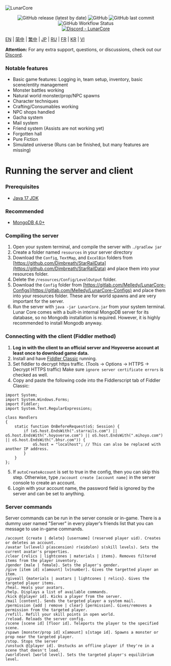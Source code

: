 ![LunarCore](https://socialify.git.ci/Melledy/LunarCore/image?description=1&descriptionEditable=A%20game%20server%20reimplementation%20for%20version%202.2.0%20of%20a%20certain%20turn-based%20anime%20game%20for%20educational%20purposes.%20&font=Inter&forks=1&issues=1&language=1&name=1&owner=1&pulls=1&stargazers=1&theme=Light)
<div align="center"><img alt="GitHub release (latest by date)" src="https://img.shields.io/github/v/release/Melledy/LunarCore?logo=java&style=for-the-badge"> <img alt="GitHub" src="https://img.shields.io/github/license/Melledy/LunarCore?style=for-the-badge"> <img alt="GitHub last commit" src="https://img.shields.io/github/last-commit/Melledy/LunarCore?style=for-the-badge"> <img alt="GitHub Workflow Status" src="https://img.shields.io/github/actions/workflow/status/Melledy/LunarCore/build.yml?branch=development&logo=github&style=for-the-badge"></div>

<div align="center"><a href="https://discord.gg/cfPKJ6N5hw"><img alt="Discord - LunarCore" src="https://img.shields.io/discord/1163718404067303444?label=Discord&logo=discord&style=for-the-badge"></a></div>

[EN](README.md) | [简中](docs/README_zh-CN.md) | [繁中](docs/README_zh-TW.md) | [JP](docs/README_ja-JP.md) | [RU](docs/README_ru-RU.md) | [FR](docs/README_fr-FR.md) | [KR](docs/README_ko-KR.md) | [VI](docs/README_vi-VI.md)

**Attention:** For any extra support, questions, or discussions, check out our [Discord](https://discord.gg/cfPKJ6N5hw).

### Notable features
- Basic game features: Logging in, team setup, inventory, basic scene/entity management
- Monster battles working
- Natural world monster/prop/NPC spawns
- Character techniques
- Crafting/Consumables working
- NPC shops handled
- Gacha system
- Mail system
- Friend system (Assists are not working yet)
- Forgotten hall
- Pure Fiction
- Simulated universe (Runs can be finished, but many features are missing)

# Running the server and client

### Prerequisites
* [Java 17 JDK](https://www.oracle.com/java/technologies/javase/jdk17-archive-downloads.html)

### Recommended
* [MongoDB 4.0+](https://www.mongodb.com/try/download/community)

### Compiling the server
1. Open your system terminal, and compile the server with `./gradlew jar`
2. Create a folder named `resources` in your server directory
3. Download the `Config`, `TextMap`, and `ExcelBin` folders from [https://github.com/Dimbreath/StarRailData](https://github.com/Dimbreath/StarRailData) and place them into your resources folder.
4. Delete the `/resources/Config/LevelOutput` folder.
5. Download the `Config` folder from [https://gitlab.com/Melledy/LunarCore-Configs](https://gitlab.com/Melledy/LunarCore-Configs) and place them into your resources folder. These are for world spawns and are very important for the server.
6. Run the server with `java -jar LunarCore.jar` from your system terminal. Lunar Core comes with a built-in internal MongoDB server for its database, so no Mongodb installation is required. However, it is highly recommended to install Mongodb anyway. 

### Connecting with the client (Fiddler method)
1. **Log in with the client to an official server and Hoyoverse account at least once to download game data.**
2. Install and have [Fiddler Classic](https://www.telerik.com/fiddler) running.
3. Set fiddler to decrypt https traffic. (Tools -> Options -> HTTPS -> Decrypt HTTPS traffic) Make sure `ignore server certificate errors` is checked as well.
4. Copy and paste the following code into the Fiddlerscript tab of Fiddler Classic:

```
import System;
import System.Windows.Forms;
import Fiddler;
import System.Text.RegularExpressions;

class Handlers
{
    static function OnBeforeRequest(oS: Session) {
        if (oS.host.EndsWith(".starrails.com") || oS.host.EndsWith(".hoyoverse.com") || oS.host.EndsWith(".mihoyo.com") || oS.host.EndsWith(".bhsr.com")) {
            oS.host = "localhost"; // This can also be replaced with another IP address.
        }
    }
};
```

5. If `autoCreateAccount` is set to true in the config, then you can skip this step. Otherwise, type `/account create [account name]` in the server console to create an account.
6. Login with your account name, the password field is ignored by the server and can be set to anything.

### Server commands
Server commands can be run in the server console or in-game. There is a dummy user named "Server" in every player's friends list that you can message to use in-game commands.

```
/account {create | delete} [username] (reserved player uid). Creates or deletes an account.
/avatar lv(level) p(ascension) r(eidolon) s(skill levels). Sets the current avatar's properties.
/clear {relics | lightcones | materials | items}. Removes filtered items from the player inventory.
/gender {male | female}. Sets the player's gender.
/give [item id] x[amount] lv[number]. Gives the targetted player an item.
/giveall {materials | avatars | lightcones | relics}. Gives the targeted player items.
/heal. Heals your avatars.
/help. Displays a list of available commands.
/kick @[player id]. Kicks a player from the server.
/mail [content]. Sends the targeted player a system mail.
/permission {add | remove | clear} [permission]. Gives/removes a permission from the targeted player.
/refill. Refill your skill points in open world.
/reload. Reloads the server config.
/scene [scene id] [floor id]. Teleports the player to the specified scene.
/spawn [monster/prop id] x[amount] s[stage id]. Spawns a monster or prop near the targeted player.
/stop. Stops the server
/unstuck @[player id]. Unstucks an offline player if they're in a scene that doesn't load.
/worldlevel [world level]. Sets the targeted player's equilibrium level.
```
